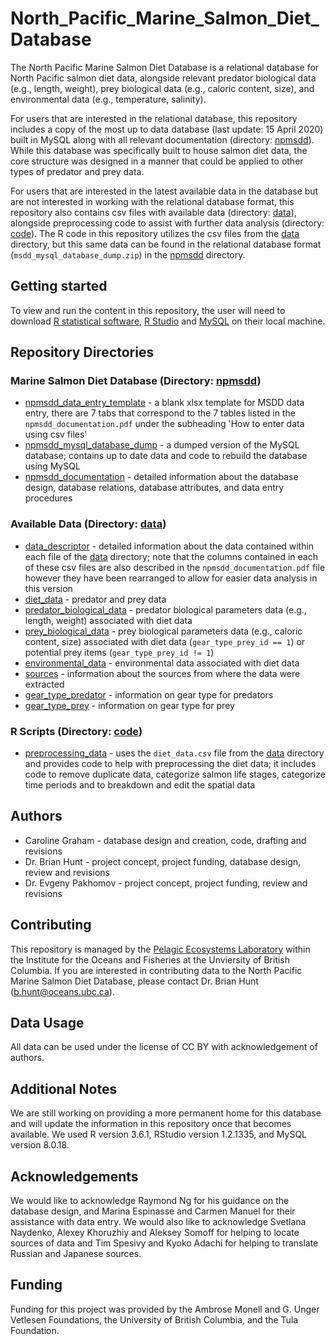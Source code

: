 # North_Pacific_Marine_Salmon_Diet_Database

The North Pacific Marine Salmon Diet Database is a relational database for North Pacific salmon diet data, alongside relevant predator biological data (e.g., length, weight), prey biological data (e.g., caloric content, size), and environmental data (e.g., temperature, salinity). 

For users that are interested in the relational database, this repository includes a copy of the most up to data database (last update: 15 April 2020) built in MySQL along with all relevant documentation (directory: [npmsdd](https://github.com/mcarolinegraham/North_Pacific_Marine_Salmon_Diet_Database/tree/master/npmsdd)). While this database was specifically built to house salmon diet data, the core structure was designed in a manner that could be applied to other types of predator and prey data.

For users that are interested in the latest available data in the database but are not interested in working with the relational database format, this repository also contains csv files with available data (directory: [data](https://github.com/mcarolinegraham/North_Pacific_Marine_Salmon_Diet_Database/tree/master/data)), alongside preprocessing code to assist with further data analysis (directory: [code](https://github.com/mcarolinegraham/North_Pacific_Marine_Salmon_Diet_Database/tree/master/code)). The R code in this repository utilizes the csv files from the [data](https://github.com/mcarolinegraham/North_Pacific_Marine_Salmon_Diet_Database/tree/master/data) directory, but this same data can be found in the relational database format (`msdd_mysql_database_dump.zip`) in the [npmsdd](https://github.com/mcarolinegraham/North_Pacific_Marine_Salmon_Diet_Database/tree/master/npmsdd) directory.

## Getting started

To view and run the content in this repository, the user will need to download [R statistical software](https://www.r-project.org/), [R Studio](https://rstudio.com/products/rstudio/) and [MySQL](https://dev.mysql.com/downloads/) on their local machine.

## Repository Directories

### Marine Salmon Diet Database (Directory: [npmsdd](https://github.com/mcarolinegraham/North_Pacific_Marine_Salmon_Diet_Database/tree/master/npmsdd))

* [npmsdd_data_entry_template](https://github.com/mcarolinegraham/North_Pacific_Marine_Salmon_Diet_Database/blob/master/npmsdd/npmsdd_data_entry_template.xlsx) - a blank xlsx template for MSDD data entry, there are 7 tabs that correspond to the 7 tables listed in the `npmsdd_documentation.pdf` under the subheading 'How to enter data using csv files'
* [npmsdd_mysql_database_dump](https://github.com/mcarolinegraham/North_Pacific_Marine_Salmon_Diet_Database/blob/master/npmsdd/npmsdd_mysql_database_dump.zip) - a dumped version of the MySQL database; contains up to date data and code to rebuild the database using MySQL
* [npmsdd_documentation](https://github.com/mcarolinegraham/North_Pacific_Marine_Salmon_Diet_Database/blob/master/npmsdd/npmsdd_documentation.pdf) - detailed information about the database design, database relations, database attributes, and data entry procedures

### Available Data (Directory: [data](https://github.com/mcarolinegraham/North_Pacific_Marine_Salmon_Diet_Database/tree/master/data))

* [data_descriptor](https://github.com/mcarolinegraham/North_Pacific_Marine_Salmon_Diet_Database/blob/master/data/data_descriptor.pdf) - detailed information about the data contained within each file of the [data](https://github.com/mcarolinegraham/North_Pacific_Marine_Salmon_Diet_Database/tree/master/data) directory; note that the columns contained in each of these csv files are also described in the `npmsdd_documentation.pdf` file however they have been rearranged to allow for easier data analysis in this version
* [diet_data](https://github.com/mcarolinegraham/North_Pacific_Marine_Salmon_Diet_Database/blob/master/data/diet_data.csv) - predator and prey data
* [predator_biological_data](https://github.com/mcarolinegraham/North_Pacific_Marine_Salmon_Diet_Database/blob/master/data/predator_biological_data.csv) - predator biological parameters data (e.g., length, weight) associated with diet data
* [prey_biological_data](https://github.com/mcarolinegraham/North_Pacific_Marine_Salmon_Diet_Database/blob/master/data/prey_biological_data.csv) - prey biological parameters data (e.g., caloric content, size) associated with diet data (`gear_type_prey_id == 1`) or potential prey items (`gear_type_prey_id != 1`)
* [environmental_data](https://github.com/mcarolinegraham/North_Pacific_Marine_Salmon_Diet_Database/blob/master/data/environmental_data.csv) - environmental data associated with diet data
* [sources](https://github.com/mcarolinegraham/North_Pacific_Marine_Salmon_Diet_Database/blob/master/data/sources.csv) - information about the sources from where the data were extracted
* [gear_type_predator](https://github.com/mcarolinegraham/North_Pacific_Marine_Salmon_Diet_Database/blob/master/data/gear_type_predator.csv) - information on gear type for predators
* [gear_type_prey](https://github.com/mcarolinegraham/North_Pacific_Marine_Salmon_Diet_Database/blob/master/data/gear_type_prey.csv) - information on gear type for prey

### R Scripts (Directory: [code](https://github.com/mcarolinegraham/North_Pacific_Marine_Salmon_Diet_Database/tree/master/code))

* [preprocessing_data](https://github.com/mcarolinegraham/North_Pacific_Marine_Salmon_Diet_Database/blob/master/code/preprocessing_data.Rmd) - uses the `diet_data.csv` file from the [data](https://github.com/mcarolinegraham/North_Pacific_Marine_Salmon_Diet_Database/tree/master/data) directory and provides code to help with preprocessing the diet data; it includes code to remove duplicate data, categorize salmon life stages, categorize time periods and to breakdown and edit the spatial data

## Authors

* Caroline Graham - database design and creation, code, drafting and revisions
* Dr. Brian Hunt - project concept, project funding, database design, review and revisions
* Dr. Evgeny Pakhomov - project concept, project funding, review and revisions

## Contributing

This repository is managed by the [Pelagic Ecosystems Laboratory](http://pelagicecosystems.oceans.ubc.ca/) within the Institute for the Oceans and Fisheries at the Unviersity of British Columbia. If you are interested in contributing data to the North Pacific Marine Salmon Diet Database, please contact Dr. Brian Hunt (b.hunt@oceans.ubc.ca).

## Data Usage

All data can be used under the license of CC BY with acknowledgement of authors.

## Additional Notes

We are still working on providing a more permanent home for this database and will update the information in this repository once that becomes available. We used R version 3.6.1, RStudio version 1.2.1335, and MySQL version 8.0.18.

## Acknowledgements

We would like to acknowledge Raymond Ng for his guidance on the database design, and Marina Espinasse and Carmen Manuel for their assistance with data entry. We would also like to acknowledge Svetlana Naydenko, Alexey Khoruzhiy and Aleksey Somoff for helping to locate sources of data and Tim Spesivy and Kyoko Adachi for helping to translate Russian and Japanese sources.

## Funding

Funding for this project was provided by the Ambrose Monell and G. Unger Vetlesen Foundations, the University of British Columbia, and the Tula Foundation.